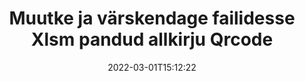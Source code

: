 ---
############################# Static ############################
layout: "auto-gen-signature"
date: 2022-03-01T15:12:22
draft: false
operation: Update
signaturetype: Qrcode
fileformat: Xlsm
productName: .NET
lang: et
productCode: net
otherformats: pdf doc docx docm dot dotm dotx odt ott rtf xls xlsx xlsm xlsb csv ods ots xltx xltm ppt pptx pps ppsx odp otp potx potm pptm ppsm
breadcrumb: Put Qrcode signature on Xlsm for C#

############################# Head ############################
head_title: "Värskendage Qrcode allkirja, mis on pandud failidesse Xlsm rakendusega C#"
head_description: "Kasutage allkirjastatud Xlsm dokumentides allkirjade Qrcode värskendamiseks lihtsat ja hõlpsasti mõistetavat .NET koodi."

############################# Header ############################
title: "Muutke ja värskendage failidesse Xlsm pandud allkirju Qrcode"
description: "API for .NET pakub funktsiooni Qrcode allkirjade värskendamiseks dokumentides Xlsm. Värskendage oma Xlsm dokumentides olevaid e-allkirju paari rea koodiga C# kiiresti ja lihtsalt."
bg_image: "https://cms.admin.containerize.com/templates/aspose/App_Themes/V3/images/bg/header1.png"
bg_overlay: false
button:
    enable: true

############################# SubMenu ############################
submenu:
    enable: true

    left:
        img_alt: "GroupDocs.Signature for .NET"
        image: "https://cms.admin.containerize.com/templates/groupdocs/images/product-logos/90x90-noborder/groupdocs-signature-net.png"
        product: "GroupDocs.Signature"
        platform: ".NET"



############################# About ############################
about:
    enable: true
    title: "Lisateave toote GroupDocs.Signature for .NET API funktsioonide kohta"
    content: |
        [GroupDocs.Signature for .NET](https://products.groupdocs.com/signature/net/) API-funktsioonid sisaldavad laia valikut vahendeid nõutavate dokumentide vormingute töötlemiseks elektrooniliste allkirjade abil. Toetatud on lai valik e-allkirju, nagu tekstid, pildid, digitaalsed sertifikaadid, vöötkoodid, QR-koodid, templid või metaandmed. Kliendid saavad lisada, eemaldada, redigeerida, kinnitada või otsida digitaalallkirju PDF-ides, MS Wordi dokumentides, MS Exceli töövihikutes, MS PowerPointi esitlustes, Adobe Photoshopi failides ja erinevates pildivormingutes. Saadaval on palju kasulikke funktsioone ja seadeid.
    

############################# Steps ############################
steps:
    enable: true
    title_left: "Kuidas muuta allkirja Qrcode oma dokumendis Xlsm"
    content_left: |
        [GroupDocs.Signature for .NET](https://products.groupdocs.com/signature/net/) sisaldab kasulikke funktsioone, nagu Qrcode allkirjade värskendamine, mis on paigutatud dokumentidele Xlsm. See võimaldab muuta allkirjafunktsioone ilma lisakoodita.
        
        * Alustuseks looge allkirjaobjekt, mis edastab konstruktori parameetri teena dokumendile, mida peaks värskendama.
        * Seejärel looge sobiv konkreetne allkirjaobjekt ja seadistage selle identifikaator ja atribuudid, mida tuleb muuta.
        * Lõpuks helistage Signature's Update meetodile, edastades konkreetse allkirjaobjekti.
        * Töötlege tulemuste värskendamist teie teate järgi.

    title_right: "Nõuded süsteemile"
    content_right: |
        Toodet GroupDocs.Signature for .NET toetavad kõik suuremad platvormid ja operatsioonisüsteemid. Enne alloleva koodi käivitamist veenduge, et teie süsteemi on installitud järgmised eeltingimused.

        * Operatsioonisüsteemid: Microsoft Windows, Linux, MacOS
        * Arenduskeskkonnad: Microsoft Visual Studio, Xamarin, MonoDevelop
        * Frameworks: .NET Framework, .NET Standard, .NET Core, Mono
        * Laadige alla toote GroupDocs.Signature for .NET uusim versioon saidilt [Nuget](https://www.nuget.org/packages/groupdocs.signature)
         
    code: |
        ```csharp    
                
        // Set up input Xlsm file
        string filePath = "input.xlsm";

        // Instantiate Signature for input file
        using (GroupDocs.Signature.Signature signature = new GroupDocs.Signature.Signature(filePath))
        {
                // Id of signature which is supposed to be updated
                // such Id might be got as a result of search operation
                string id = "eff64a14-dad9-47b0-88e5-2ee4e3604e71";

                // provide signature features to update
                // set up particular signature id
                QrCodeSignature signatureToUpdate = new QrCodeSignature(id)
                {
                    // specify signature width
                    Width = 200,
                    // specify signature height
                    Height = 200,
                    // set left position
                    Left = 120,
                    // set top position
                    Top = 160
                };

                // update signature
                bool updateResult = signature.Update(signatureToUpdate);

                // process updation result
                if (updateResult)
                {
                    Console.WriteLine("Signature was updated successfully!");
                }
        }

        ```

############################# Demos ############################
demos:
    enable: true
    title: "Allkirjade Qrcode värskendamine dokumendilehtedel – reaalajas demo"
    content: |
       Saate kohe redigeerida dokumendi Xlsm erinevaid elektroonilisi allkirju, külastades veebisaiti [GroupDocs.Signature App](https://products.groupdocs.app/signature/family).          

############################# More Formats ############################
more_formats:
    enable: true
    title: "Värskendage Qrcode allkirju C# kaudu"
    content: |
        "Erinevatesse dokumendivormingutesse paigutatud digitaalallkirjade redigeerimine. Uuendage allkirjaandmeid ilma lisakoodita."
    format: 
       
       
back_to_top:
    enable: true
---